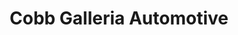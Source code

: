 ---
title: "Cobb Galleria Automotive"
url: /smyrna/cobb-galleria-automotive/
shop: Autowerkstatt
---